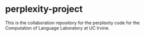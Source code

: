 # perplexity-project
This is the collaboration repository for the perplexity code for the Computation of Language Laboratory at UC Irvine.

